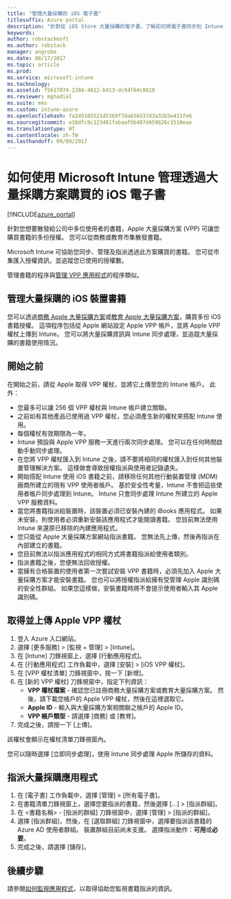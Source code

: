 ```yaml
---
title: "管理大量採購的 iOS 電子書"
titlesuffix: Azure portal
description: "針對從 iOS Store 大量採購的電子書，了解如何將電子書同步到 Intune，然後管理及並追蹤其使用情況。"
keywords: 
author: robstackmsft
ms.author: robstack
manager: angrobe
ms.date: 08/17/2017
ms.topic: article
ms.prod: 
ms.service: microsoft-intune
ms.technology: 
ms.assetid: f5617074-2384-4812-b913-dc94f64c0818
ms.reviewer: mghadial
ms.suite: ems
ms.custom: intune-azure
ms.openlocfilehash: fa249105521d5369f7da656d37d3a32b5e411fe6
ms.sourcegitcommit: e10dfc9c123401fabaaf5b487d459826c1510eae
ms.translationtype: HT
ms.contentlocale: zh-TW
ms.lasthandoff: 09/09/2017
---
```

# <a name="how-to-manage-ios-ebooks-you-purchased-through-a-volume-purchase-program-with-microsoft-intune"></a>如何使用 Microsoft Intune 管理透過大量採購方案購買的 iOS 電子書


[!INCLUDE[azure_portal](./includes/azure_portal.md)]

針對您想要散發給公司中多位使用者的書籍，Apple 大量採購方案 (VPP) 可讓您購買書籍的多份授權。 您可以從商務或教育市集散發書籍。

Microsoft Intune 可協助您同步、管理及指派透過此方案購買的書籍。 您可從市集匯入授權資訊，並追蹤您已使用的授權數。

管理書籍的程序與[管理 VPP 應用程式](vpp-apps-ios.md)的程序類似。

## <a name="manage-volume-purchased-books-for-ios-devices"></a>管理大量採購的 iOS 裝置書籍
您可以透過[商務 Apple 大量採購方案](http://www.apple.com/business/vpp/)或[教育 Apple 大量採購方案](http://volume.itunes.apple.com/us/store)，購買多份 iOS 書籍授權。 這項程序包括從 Apple 網站設定 Apple VPP 帳戶，並將 Apple VPP 權杖上傳到 Intune。  您可以將大量採購資訊與 Intune 同步處理，並追蹤大量採購的書籍使用情況。

## <a name="before-you-start"></a>開始之前
在開始之前，請從 Apple 取得 VPP 權杖，並將它上傳至您的 Intune 帳戶。 此外：

* 您最多可以讓 256 個 VPP 權杖與 Intune 帳戶建立關聯。
* 之前如有其他產品已使用過 VPP 權杖，您必須產生新的權杖來搭配 Intune 使用。
* 每個權杖有效期限為一年。
* Intune 預設與 Apple VPP 服務一天進行兩次同步處理。 您可以在任何時間啟動手動同步處理。
* 在您將 VPP 權杖匯入到 Intune 之後，請不要將相同的權杖匯入到任何其他裝置管理解決方案。 這樣做會導致授權指派與使用者記錄遺失。
* 開始搭配 Intune 使用 iOS 書籍之前，請移除任何其他行動裝置管理 (MDM) 廠商所建立的現有 VPP 使用者帳戶。 基於安全性考量，Intune 不會把這些使用者帳戶同步處理到 Intune。 Intune 只會同步處理 Intune 所建立的 Apple VPP 服務資料。
* 當您將書籍指派給裝置時，該裝置必須已安裝內建的 iBooks 應用程式。 如果未安裝，則使用者必須重新安裝該應用程式才能閱讀書籍。 您目前無法使用 Intune 來還原已移除的內建應用程式。
* 您只能從 Apple 大量採購方案網站指派書籍。 您無法先上傳，然後再指派在內部建立的書籍。
* 您目前無法以指派應用程式的相同方式將書籍指派給使用者類別。
* 指派書籍之後，您便無法回收授權。
* 當擁有合格裝置的使用者第一次嘗試安裝 VPP 書籍時，必須先加入 Apple 大量採購方案才能安裝書籍。 您也可以將授權指派給擁有受管理 Apple 識別碼的安全性群組。 如果您這樣做，安裝書籍時將不會提示使用者輸入其 Apple 識別碼。

## <a name="to-get-and-upload-an-apple-vpp-token"></a>取得並上傳 Apple VPP 權杖

1. 登入 Azure 入口網站。
2. 選擇 [更多服務]  >  [監視 + 管理]  >  [Intune]。
3. 在 [Intune] 刀鋒視窗上，選擇 [行動應用程式]。
1.  在 [行動應用程式] 工作負載中，選擇 [安裝] > [iOS VPP 權杖]。
2.  在 [VPP 權杖清單] 刀鋒視窗中，按一下 [新增]。
3.  在 [新的 VPP 權杖] 刀鋒視窗中，指定下列資訊：
    - **VPP 權杖檔案** - 確認您已註冊商務大量採購方案或教育大量採購方案。 然後，請下載您帳戶的 Apple VPP 權杖，然後在這裡選取它。
    - **Apple ID** - 輸入與大量採購方案相關聯之帳戶的 Apple ID。
    - **VPP 帳戶類型** - 請選擇 [商務] 或 [教育]。
4. 完成之後，請按一下 [上傳]。

該權杖會顯示在權杖清單刀鋒視窗內。


您可以隨時選擇 [立即同步處理]，使用 Intune 同步處理 Apple 所儲存的資料。

## <a name="to-assign-a-volume-purchased-app"></a>指派大量採購應用程式

1. 在 [電子書] 工作負載中，選擇 [管理]  >  [所有電子書]。
2. 在書籍清單刀鋒視窗上，選擇您要指派的書籍，然後選擇 [...] > [指派群組]。
3. 在 <書籍名稱> - [指派的群組] 刀鋒視窗中，選擇 [管理] > [指派的群組]。
4. 選擇 [指派群組]，然後，在 [選取群組] 刀鋒視窗中，選擇要指派該書籍的 Azure AD 使用者群組。 裝置群組目前尚未支援。
選擇指派動作：**可用**或**必要**。 
5. 完成之後，請選擇 [儲存]。

## <a name="next-steps"></a>後續步驟

請參閱[如何監視應用程式](apps-monitor.md)，以取得協助您監視書籍指派的資訊。






